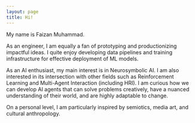 ```yaml
---
layout: page
title: Hi!
---
```


<div class="hero inner">
    <p class="hero-text">
    My name is Faizan Muhammad.
	</p>
    <p></p>
    <p class="hero-text">
    As an engineer, I am equally a fan of prototyping and productionizing impactful ideas. I quite enjoy developing data pipelines and training infrastructure for effective deployment of ML models.
    </p>
	<p></p>
    <p class="hero-text">
    As an AI enthusiast, my main interest is in Neurosymbolic AI. I am also interested in its intersection with other fields such as Reinforcement Learning and Multi-Agent Interaction (including HRI). I am curious how we can develop AI agents that can solve problems creatively, have a nuanced understanding of their world, and are highly adaptable to change.
    </p>
    <p></p>
    <p class="hero-text">
    On a personal level, I am particularly inspired by semiotics, media art, and cultural anthropology.
    </p>

</div>  
